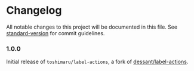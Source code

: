 # Changelog

All notable changes to this project will be documented in this file. See [standard-version](https://github.com/conventional-changelog/standard-version) for commit guidelines.

### 1.0.0

Initial release of `toshimaru/label-actions`, a fork of [dessant/label-actions](https://github.com/dessant/label-actions).
